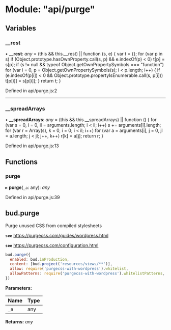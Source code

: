 # Module: "api/purge"

## Variables

###  __rest

• **__rest**: *any* = (this && this.__rest) || function (s, e) {
    var t = {};
    for (var p in s) if (Object.prototype.hasOwnProperty.call(s, p) && e.indexOf(p) < 0)
        t[p] = s[p];
    if (s != null && typeof Object.getOwnPropertySymbols === "function")
        for (var i = 0, p = Object.getOwnPropertySymbols(s); i < p.length; i++) {
            if (e.indexOf(p[i]) < 0 && Object.prototype.propertyIsEnumerable.call(s, p[i]))
                t[p[i]] = s[p[i]];
        }
    return t;
}

Defined in api/purge.js:2

___

###  __spreadArrays

• **__spreadArrays**: *any* = (this && this.__spreadArrays) || function () {
    for (var s = 0, i = 0, il = arguments.length; i < il; i++) s += arguments[i].length;
    for (var r = Array(s), k = 0, i = 0; i < il; i++)
        for (var a = arguments[i], j = 0, jl = a.length; j < jl; j++, k++)
            r[k] = a[j];
    return r;
}

Defined in api/purge.js:13

## Functions

###  purge

▸ **purge**(`_a`: any): *any*

Defined in api/purge.js:39

## bud.purge

Purge unused CSS from compiled stylesheets

**`see`** https://purgecss.com/guides/wordpress.html

**`see`** https://purgecss.com/configuration.html

```js
bud.purge({
  enabled: bud.inProduction,
  content: [bud.project('resources/views/**')],
  allow: require('purgecss-with-wordpress').whitelist,
  allowPatterns: require('purgecss-with-wordpress').whitelistPatterns,
})
```

**Parameters:**

Name | Type |
------ | ------ |
`_a` | any |

**Returns:** *any*
